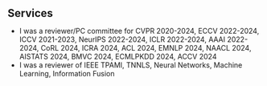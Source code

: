 <h1 id="services"></h1>

<h2 style="margin: 30px 0px 10px;">Services</h2>
<ul>
  <li>I was a reviewer/PC committee for CVPR 2020-2024, ECCV 2022-2024, ICCV 2021-2023, NeurIPS 2022-2024, ICLR 2022-2024, AAAI 2022-2024, CoRL 2024, ICRA 2024, ACL 2024, EMNLP 2024, NAACL 2024, AISTATS 2024, BMVC 2024, ECMLPKDD 2024, ACCV 2024</li>
  <li>I was a reviewer of IEEE TPAMI, TNNLS, Neural Networks, Machine Learning, Information Fusion</li>
</ul>